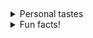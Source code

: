 <!-- <div align="left">
  <div>
    <img title="Raphael" height="135" src="https://github.com/rapdos-s/rapdos-s/blob/main/Avatar%20Cel%20Shading.png?raw=true">
    <img title="Most Used Languages" height="135em" src="https://github-readme-stats.vercel.app/api/top-langs/?username=rapdos-s&layout=compact&langs_count=7&theme=apprentice&border_radius=8&hide_border=true&bg_color=3e3e3e&hide=shell,powershell"/>
  </div>
</div>
<div align="left">
  <div>
    </br>
    &nbsp;&nbsp;
    <img title="C" src="https://img.shields.io/badge/C-3e3e3e?&logo=c&logoColor=white">
    <img title="C++" src="https://img.shields.io/badge/C%2B%2B-3e3e3e?logo=c%2B%2B&logoColor=white">
    <img title="CSS3" src="https://img.shields.io/badge/CSS3-3e3e3e?logo=CSS3&logoColor=white">
    <img title="JavaScript" src="https://img.shields.io/badge/JavaScript-3e3e3e?logo=javascript&logoColor=white">
    <img title="Node.js" src="https://img.shields.io/badge/Node.js-3e3e3e?logo=Node.js&logoColor=white">
    <img title="React" src="https://img.shields.io/badge/React-3e3e3e?logo=react&logoColor=white">
    <img title="Python" src="https://img.shields.io/badge/Python-3e3e3e?logo=python&logoColor=white">
    <img title="Android" src="https://img.shields.io/badge/Android-3e3e3e?logo=android&logoColor=white">
    <img title="KaiOS" src="https://img.shields.io/badge/KaiOS-3e3e3e?logo=KaiOS&logoColor=white">
    <img title="HTML5" src="https://img.shields.io/badge/HTML5-3e3e3e?logo=html5&logoColor=white">
  </div>

<h2>Current projects</h2>

<details>

<summary>42 São Paulo</summary>

###### • [42 São Paulo](https://www.42sp.org.br/ "42 São Paulo")

<img title="Phase One" height="150" align="left" src="https://github.com/rapdos-s/rapdos-s/blob/main/badges/phase_onem.png?raw=true">
<img title="Phase Two" height="150" src="https://github.com/rapdos-s/rapdos-s/blob/main/badges/phase_twom.png?raw=true">
<img title="Phase Three" height="150" src="https://github.com/rapdos-s/rapdos-s/blob/main/badges/phase_threem.png?raw=true">
<img title="common_core" height="150" src="https://github.com/rapdos-s/rapdos-s/blob/main/badges/common_coree.png?raw=true">
<details>
<summary>Phase One</summary>
<div>
    </br>
    <img title="libft" height="100" src="https://github.com/rapdos-s/rapdos-s/blob/main/badges/libftm.png?raw=true">
    <img title="get_next_line" height="100" src="https://github.com/rapdos-s/rapdos-s/blob/main/badges/get_next_linem.png?raw=true">
    <img title="ft_printf" height="100" src="https://github.com/rapdos-s/rapdos-s/blob/main/badges/ft_printfm.png?raw=true">
    <img title="born2beroot" height="100" src="https://github.com/rapdos-s/rapdos-s/blob/main/badges/born2berootm.png?raw=true">
    <img title="so_long" height="100" src="https://github.com/rapdos-s/rapdos-s/blob/main/badges/so_longm.png?raw=true">
    <img title="fract-ol" height="100" src="https://github.com/rapdos-s/rapdos-s/blob/main/badges/fract-olm.png?raw=true">
    <img title="fdf" height="100" src="https://github.com/rapdos-s/rapdos-s/blob/main/badges/fdfm.png?raw=true">
    <img title="pipex" height="100" src="https://github.com/rapdos-s/rapdos-s/blob/main/badges/pipexm.png?raw=true">
    <img title="minitalk" height="100" src="https://github.com/rapdos-s/rapdos-s/blob/main/badges/minitalkm.png?raw=true">
    </br>
</div>
</details>
<details>
<summary>Phase Two</summary>
<div>
    </br>
    <img title="push_swap" height="100" src="https://github.com/rapdos-s/rapdos-s/blob/main/badges/push_swapm.png?raw=true">
    <img title="minishell" height="100" src="https://github.com/rapdos-s/rapdos-s/blob/main/badges/minishellm.png?raw=true">
    <img title="philosophers" height="100" src="https://github.com/rapdos-s/rapdos-s/blob/main/badges/philosophersm.png?raw=true">
    <img title="netpractice" height="100" src="https://github.com/rapdos-s/rapdos-s/blob/main/badges/netpracticem.png?raw=true">
    <img title="cub3d" height="100" src="https://github.com/rapdos-s/rapdos-s/blob/main/badges/cub3dm.png?raw=true">
    <img title="minirt" height="100" src="https://github.com/rapdos-s/rapdos-s/blob/main/badges/minirtm.png?raw=true">
    </br>
</div>
</details>
<details>
<summary>Phase Three</summary>
<div>
    </br>
	<img title="cpp" height="100" src="https://github.com/rapdos-s/rapdos-s/blob/main/badges/cppm.png?raw=true">
	<img title="ft_containers" height="100" src="https://github.com/rapdos-s/rapdos-s/blob/main/badges/ft_containersm.png?raw=true">
	<img title="inception" height="100" src="https://github.com/rapdos-s/rapdos-s/blob/main/badges/inceptionm.png?raw=true">
	<img title="webserv" height="100" src="https://github.com/rapdos-s/rapdos-s/blob/main/badges/webservm.png?raw=true">
	<img title="ft_irc" height="100" src="https://github.com/rapdos-s/rapdos-s/blob/main/badges/ft_ircm.png?raw=true">
	<img title="ft_transcendence" height="100" src="https://github.com/rapdos-s/rapdos-s/blob/main/badges/ft_transcendencem.png?raw=true">
    </br>
</div>
</details>
<details>
<summary>Colaboration</summary>
<div>
    </br>
	<img title="events" height="100" src="https://github.com/rapdos-s/rapdos-s/blob/main/badges/eventsh.png?raw=true">
	<img title="voxotron" height="100" src="https://github.com/rapdos-s/rapdos-s/blob/main/badges/voxotronh.png?raw=true">
	<img title="evaluation" height="100" src="https://github.com/rapdos-s/rapdos-s/blob/main/badges/evaluationh.png?raw=true">
    </br>
</div>
</details>
<details>
<summary>Services</summary>
<div>
    </br>
	<img title="survey" height="100" src="https://github.com/rapdos-s/rapdos-s/blob/main/badges/surveyh.png?raw=true">
	<img title="volunteer" height="100" src="https://github.com/rapdos-s/rapdos-s/blob/main/badges/volunteerh.png?raw=true">
	<img title="entrepreneur" height="100" src="https://github.com/rapdos-s/rapdos-s/blob/main/badges/entrepreneurh.png?raw=true">
    </br>
</div>
</details>
</details>

<details>

<summary>Tracks at Exercism</summary>

###### • [C](https://exercism.org/profiles/radossa "C track at Exercism")

- [ ] Easy exercises;
- [ ] Medium exercises;
- [ ] Hard exercises.

</details>


<h2>Find me</h2>

  <div>
    <a title="Discord user: rapdos-s | Raphael#4550" href="https://discordapp.com/users/797961558889070623/">
      <img src="https://img.shields.io/badge/| Discord-3e3e3e?style=flat-square&logo=discord&logoColor=white">
    </a>
    <a title="Mail: raphael.santos.esteves@gmail.com" href = "mailto:raphael.santos.esteves@gmail.com">
      <img src="https://img.shields.io/badge/| Mail-3e3e3e?style=flat-square&logo=gmail&logoColor=white">
    </a>
    <a title="LinkedIn profile: Raphael dos Santos Esteves" href="https://www.linkedin.com/in/rapdos-s/">
      <img src="https://img.shields.io/badge/| LinkedIn-3e3e3e?style=flat-square&logo=linkedin&logoColor=white">
    </a>
    <a title="42 profile: rapdos-s" href="https://profile.intra.42.fr/users/rapdos-s">
      <img src="https://img.shields.io/badge/| 42 São Paulo-3e3e3e?style=flat-square&logo=42&logoColor=white">
    </a>
    </a>
    <a title="Exercism profile: rapdos-s" href="https://exercism.org/profiles/rapdos-s">
      <img src="https://img.shields.io/badge/| Exercism-3e3e3e?style=flat-square&logo=Exercism&logoColor=white">
    </a>
  </div>
</div>

<h2></h2>

-->

<h2></h2> <!-- Line divisor -->

<details>
  <summary>Personal tastes</summary>

  - ♟️ [Chess](https://www.chess.com/member/rapdos-s "Chess.com Profile");

  - 😁 Bad Jokes;

  - 🌾 [Stardew Valley](https://steamcommunity.com/id/rapdos-s/ "Steam Profile");

  - 🥜 Paçoca (Peanut Candy).

</details>

<details>
  <summary>Fun facts!</summary>

  - 🎵 I learned to play acoustic guitar even though I didn't like to listen to music;

  - 🏃 The username "**rapdos**" sounds like "**fasterous**" in Brazilian Portuguese;

</details>

<!-- Herobrine: I'm still here, boy. -->
